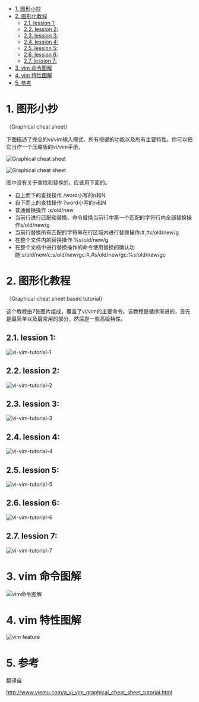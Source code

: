 
<!-- @import "[TOC]" {cmd="toc" depthFrom=1 depthTo=6 orderedList=false} -->

<!-- code_chunk_output -->

- [1. 图形小抄](#1-图形小抄)
- [2. 图形化教程](#2-图形化教程)
  - [2.1. lession 1:](#21-lession-1)
  - [2.2. lession 2:](#22-lession-2)
  - [2.3. lession 3:](#23-lession-3)
  - [2.4. lession 4:](#24-lession-4)
  - [2.5. lession 5:](#25-lession-5)
  - [2.6. lession 6:](#26-lession-6)
  - [2.7. lession 7:](#27-lession-7)
- [3. vim 命令图解](#3-vim-命令图解)
- [4. vim 特性图解](#4-vim-特性图解)
- [5. 参考](#5-参考)

<!-- /code_chunk_output -->

# 1. 图形小抄

（Graphical cheat sheet）

下图描述了完全的vi/vim输入模式、所有按键的功能以及所有主要特性。你可以把它当作一个压缩版的vi/vim手册。

![Graphical cheat sheet](images/vi-vim-cheat-sheet.gif)

![Graphical cheat sheet](images/vim-cheat-sheet-cn.png)

图中没有关于查找和替换的，应该用下面的。


- 自上而下的查找操作  /word小写的n和N
- 自下而上的查找操作  ?word小写的n和N
- 普通替换操作    :s/old/new
- 当前行进行匹配和替换、命令替换当前行中第一个匹配的字符行内全部替换操作s/old/new/g
- 当前行替换所有匹配的字符串在行区域内进行替换操作:#,#s/old/new/g
- 在整个文件内的替换操作:%s/old/new/g
- 在整个文档中进行替换操作的命令使用替换的确认功能:s/old/new/c:s/old/new/gc:#,#s/old/new/gc:%s/old/new/gc


# 2. 图形化教程

（Graphical cheat sheet based tutorial）

这个教程由7张图片组成，覆盖了vi/vim的主要命令。该教程是循序渐进的，首先是最简单以及最常用的部分，然后是一些高级特性。

## 2.1. lession 1:

![vi-vim-tutorial-1](images/vi-vim-tutorial-1.gif)

## 2.2. lession 2:

![vi-vim-tutorial-2](images/vi-vim-tutorial-2.gif)

## 2.3. lession 3:

![vi-vim-tutorial-3](images/vi-vim-tutorial-3.gif)

## 2.4. lession 4:

![vi-vim-tutorial-4](images/vi-vim-tutorial-4.gif)

## 2.5. lession 5:

![vi-vim-tutorial-5](images/vi-vim-tutorial-5.gif)

## 2.6. lession 6:

![vi-vim-tutorial-6](images/vi-vim-tutorial-6.gif)

## 2.7. lession 7:

![vi-vim-tutorial-7](images/vi-vim-tutorial-7.gif)

# 3. vim 命令图解

![vim命令图解](images/Vim_Commands.png)

# 4. vim 特性图解

![vim feature](images/vim-study.png)

# 5. 参考

翻译自

http://www.viemu.com/a_vi_vim_graphical_cheat_sheet_tutorial.html
